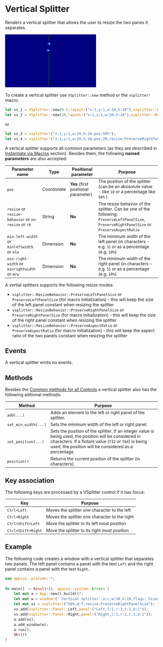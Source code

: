 # Vertical Splitter

Renders a vertical splitter that allows the user to resize the two panes it separates.

<img src="img/vsplitter.png" width=300/>

To create a vertical splitter use `VSplitter::new` method or the `vsplitter!` macro.

```rust
let vs_1 = VSplitter::new(0.5,layout!("x:1,y:1,w:20,h:10"),vsplitter::ResizeBehavior::PreserveRightPanelSize);
let vs_2 = VSplitter::new(20,layout!("x:1,y:1,w:20,h:10"),vsplitter::ResizeBehavior::PreserveRightPanelSize);
```

or

```rust
let vs_3 = vsplitter!("x:1,y:1,w:20,h:10,pos:50%");
let vs_4 = vsplitter!("x:1,y:1,w:20,h:10,pos:20,resize:PreserveRightPanelSize");
```


A vertical splitter supports all common parameters (as they are described in [Instantiate via Macros](../instantiate_via_macros.md) section). Besides them, the following **named parameters** are also accepted:

| Parameter name                                       | Type       | Positional parameter                | Purpose                                                                                                                                      |
| ---------------------------------------------------- | ---------- | ----------------------------------- | -------------------------------------------------------------------------------------------------------------------------------------------- |
| `pos`                                                | Coordonate | **Yes** (first postional parameter) | The position of the splitter (can be an abosolute value - like `10` or a percentage like `50%` )                                             |
| `resize` or `resize-behavior` or `on-resize` or `rb` | String     | **No**                              | The resize behavior of the splitter. Can be one of the following: `PreserveLeftPanelSize`, `PreserveRightPanelSize` or `PreserveAspectRatio` |
| `min-left-width` or `minleftwidth` or `mlw`          | Dimension  | **No**                              | The minimum width of the left panel (in characters - e.g. `5`) or as a percentage (e.g. `10%`)                                               |
| `min-right-width` or `minrightwidth` or `mrw`        | Dimension  | **No**                              | The minimum width of the right panel (in characters - e.g. `5`) or as a percentage (e.g. `10%`)                                              |

A vertial splitters supports the following resize modes:
* `vsplitter::ResizeBehavior::PreserveLeftPanelSize` or `PreserveLeftPanelSize` (for macro initialization) - this will keep the size of the left panel constant when resizing the splitter  
* `vsplitter::ResizeBehavior::PreserveRightPanelSize` or `PreserveRightPanelSize` (for macro initialization) - this will keep the size of the right panel constant when resizing the splitter   
* `vsplitter::ResizeBehavior::PreserveAspectRatio` or `PreserveAspectRatio` (for macro initialization) - this will keep the aspect ratio of the two panels constant when resizing the splitter  


## Events

A vertical splitter emits no events.

## Methods

Besides the [Common methods for all Controls](../common_methods.md) a vertical splitter also has the following aditional methods:

| Method               | Purpose                                                                                                                                                                                                                   |
| -------------------- | ------------------------------------------------------------------------------------------------------------------------------------------------------------------------------------------------------------------------- |
| `add(...)`           | Adds an element to the left or right panel of the splitter.                                                                                                                                                               |
| `set_min_width(...)` | Sets the minimum width of the left or right panel.                                                                                                                                                                        |
| `set_position(...)`  | Sets the position of the splitter.  If an integer value is being used, the position will be considered in characters. If a flotant value (`f32` or `f64`) is being used, the position will be considered as a percentage. |
| `position()`         | Returns the current position of the splitter (in characters).                                                                                                                                                             |

## Key association

The following keys are processed by a VSplitter control if it has focus:

| Key                | Purpose                                       |
| ------------------ | --------------------------------------------- |
| `Ctrl+Left`        | Moves the splitter one character to the left  |
| `Ctrl+Right`       | Moves the splitter one character to the right |
| `Ctrl+Shift+Left`  | Move the splitter to its left most position   |
| `Ctrl+Shift+Right` | Move the splitter to its right most position  |

## Example

The following code creates a window with a vertical splitter that separates two panels. The left panel contains a panel with the text `Left` and the right panel contains a panel with the text `Right`.

```rust
use appcui::prelude::*;

fn main() -> Result<(), appcui::system::Error> {
    let mut a = App::new().build()?;
    let mut w = window!("'Vertical Splitter',a:c,w:50,h:10,flags: Sizeable");
    let mut vs = vsplitter!("50%,d:f,resize:PreserveRightPanelSize");
    vs.add(vsplitter::Panel::Left,panel!("Left,l:1,r:1,t:1,b:1"));
    vs.add(vsplitter::Panel::Right,panel!("Right,l:1,r:1,t:1,b:1"));
    w.add(vs);
    a.add_window(w);
    a.run();
    Ok(())
}
```